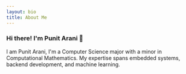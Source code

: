```yaml
---
layout: bio
title: About Me
---
```


### Hi there! I'm Punit Arani 👋

I am Punit Arani, I'm a Computer Science major with a minor in Computational Mathematics.
My expertise spans embedded systems, backend development, and machine learning.
